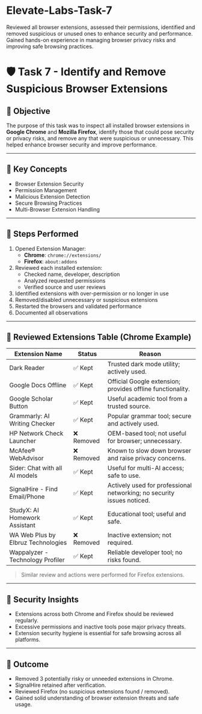# Elevate-Labs-Task-7
Reviewed all browser extensions, assessed their permissions, identified and removed suspicious or unused ones to enhance security and performance. Gained hands-on experience in managing browser privacy risks and improving safe browsing practices.

# 🛡️ Task 7 - Identify and Remove Suspicious Browser Extensions

## 📌 Objective
The purpose of this task was to inspect all installed browser extensions in **Google Chrome** and **Mozilla Firefox**, identify those that could pose security or privacy risks, and remove any that were suspicious or unnecessary. This helped enhance browser security and improve performance.

---

## 🧠 Key Concepts
- Browser Extension Security
- Permission Management
- Malicious Extension Detection
- Secure Browsing Practices
- Multi-Browser Extension Handling

---

## 🧭 Steps Performed

1. Opened Extension Manager:
   - **Chrome**: `chrome://extensions/`
   - **Firefox**: `about:addons`
2. Reviewed each installed extension:
   - Checked name, developer, description
   - Analyzed requested permissions
   - Verified source and user reviews
3. Identified extensions with over-permission or no longer in use
4. Removed/disabled unnecessary or suspicious extensions
5. Restarted the browsers and validated performance
6. Documented all observations

---

## 🧪 Reviewed Extensions Table (Chrome Example)

| Extension Name                             | Status    | Reason                                                                 |
|-------------------------------------------|-----------|------------------------------------------------------------------------|
| Dark Reader                                | ✅ Kept    | Trusted dark mode utility; actively used.                              |
| Google Docs Offline                        | ✅ Kept    | Official Google extension; provides offline functionality.             |
| Google Scholar Button                      | ✅ Kept    | Useful academic tool from a trusted source.                            |
| Grammarly: AI Writing Checker              | ✅ Kept    | Popular grammar tool; secure and actively used.                        |
| HP Network Check Launcher                  | ❌ Removed | OEM-based tool; not useful for browser; unnecessary.                   |
| McAfee® WebAdvisor                         | ❌ Removed | Known to slow down browser and raise privacy concerns.                 |
| Sider: Chat with all AI models             | ✅ Kept    | Useful for multi-AI access; safe to use.                               |
| SignalHire - Find Email/Phone              | ✅ Kept    | Actively used for professional networking; no security issues noticed. |
| StudyX: AI Homework Assistant              | ✅ Kept    | Educational tool; useful and safe.                                     |
| WA Web Plus by Elbruz Technologies         | ❌ Removed | Inactive extension; not required.                                      |
| Wappalyzer - Technology Profiler           | ✅ Kept    | Reliable developer tool; no risks found.                               |

> Similar review and actions were performed for Firefox extensions.

---

## 🔐 Security Insights

- Extensions across both Chrome and Firefox should be reviewed regularly.
- Excessive permissions and inactive tools pose major privacy threats.
- Extension security hygiene is essential for safe browsing across all platforms.

---

## 🎯 Outcome

- Removed 3 potentially risky or unneeded extensions in Chrome.
- SignalHire retained after verification.
- Reviewed Firefox (no suspicious extensions found / removed).
- Gained solid understanding of browser extension threats and safe usage.
